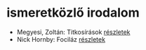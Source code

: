 # ismeretközlő irodalom

- Megyesi, Zoltán: Titkosírások [részletek](_details/Megyesi%2C%20Zolt%C3%A1n.md#id_413)
- Nick Hornby: Fociláz [részletek](_details/Nick%20Hornby.md#id_703)